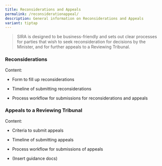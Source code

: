 ```yaml
---
title: Reconsiderations and Appeals
permalink: /reconsiderationappeal/
description: General information on Reconsiderations and Appeals
variant: tiptap
---
```

<blockquote><p>SIRA is designed to be business-friendly and sets out clear processes for parties that wish to seek reconsideration for decisions by the Minister, and for further appeals to a Reviewing Tribunal.</p></blockquote><p></p><h3>Reconsiderations</h3><p>Content:</p><ul data-tight="true" class="tight"><li><p>Form to fill up reconsiderations</p></li><li><p>Timeline of submitting reconsiderations</p></li><li><p>Process workflow for submissions for reconsiderations and appeals</p></li></ul><h3>Appeals to a Reviewing Tribunal</h3><p>Content:</p><ul data-tight="true" class="tight"><li><p>Criteria to submit appeals</p></li><li><p>Timeline of submitting appeals</p></li><li><p>Process workflow for submissions of appeals</p></li><li><p>(Insert guidance docs)</p></li></ul><p></p>